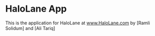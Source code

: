 # HaloLane App

This is the application for HaloLane at www.HaloLane.com
by [Ramli Solidum] and [Ali Tariq]